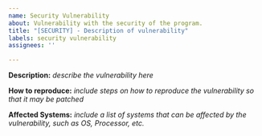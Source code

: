 ```yaml
---
name: Security Vulnerability
about: Vulnerability with the security of the program.
title: "[SECURITY] - Description of vulnerability"
labels: security vulnerability
assignees: ''

---
```


**Description:**
*describe the vulnerability here*

**How to reproduce:**
*include steps on how to reproduce the vulnerability so that it may be patched*

**Affected Systems:**
*include a list of systems that can be affected by the vulnerability, such as OS, Processor, etc.*
